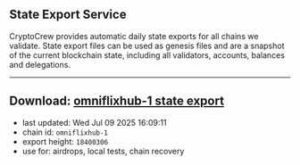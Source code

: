 ## State Export Service
CryptoCrew provides automatic daily state exports for all chains we validate. State export files can be used as genesis files and are a snapshot of the current blockchain state, including all validators, accounts, balances and delegations.

---
**Download: [omniflixhub-1 state export](https://dl-eu2.ccvalidators.com/SERVICE/omniflixhub/omniflixhub-1_export_18400306.json)**
---

- last updated: Wed Jul 09 2025 16:09:11
- chain id: `omniflixhub-1`
- export height: `18400306`
- use for: airdrops, local tests, chain recovery
